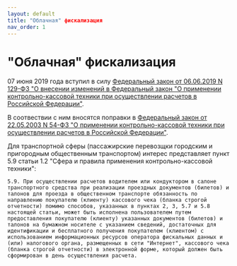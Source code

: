 ```yaml
---
layout: default
title: "Облачная" фискализация
nav_order: 1
---
```


# "Облачная" фискализация

07 июня 2019 года вступил в силу [Федеральный закон от 06.06.2019 N 129-ФЗ "О внесении изменений в Федеральный закон "О применении контрольно-кассовой техники при осуществлении расчетов в Российской Федерации"](http://www.consultant.ru/document/cons_doc_LAW_326253/).

В соотвествии с ним вносятся поправки в [Федеральный закон от 22.05.2003 N 54-ФЗ "О применении контрольно-кассовой техники при осуществлении расчетов в Российской Федерации"](http://www.consultant.ru/document/cons_doc_LAW_42359/).

Для транспортной сферы (пассажирские перевозщки городским и пригородным общественным транспортом) интерес представляет пункт 5.9 статьи 1.2 "Сфера и правила применения контрольно-кассовой техники":

`5.9. При осуществлении расчетов водителем или кондуктором в салоне транспортного средства при реализации проездных документов (билетов) и талонов для проезда в общественном транспорте обязанность по направлению покупателю (клиенту) кассового чека (бланка строгой отчетности) помимо способов, указанных в пунктах 2, 3, 5.7 и 5.8 настоящей статьи, может быть исполнена пользователем путем предоставления покупателю (клиенту) указанных документов (билетов) и талонов на бумажном носителе с указанием сведений, достаточных для идентификации и бесплатного получения покупателем (клиентом) с использованием информационных ресурсов оператора фискальных данных и (или) налогового органа, размещенных в сети "Интернет", кассового чека (бланка строгой отчетности) в электронной форме, который должен быть сформирован в день осуществления расчета.`
